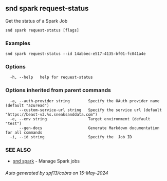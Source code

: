 ## snd spark request-status

Get the status of a Spark Job

```
snd spark request-status [flags]
```

### Examples

```
snd spark request-status --id 14abbec-e517-4135-bf01-fc041a4e
```

### Options

```
  -h, --help   help for request-status
```

### Options inherited from parent commands

```
  -a, --auth-provider string        Specify the OAuth provider name (default "azuread")
      --custom-service-url string   Specify the service url (default "https://beast-v3.%s.sneaksanddata.com")
  -e, --env string                  Target environment (default "test")
      --gen-docs                    Generate Markdown documentation for all commands
  -i, --id string                   Specify the  Job ID
```

### SEE ALSO

* [snd spark](snd_spark.md)	 - Manage Spark jobs

###### Auto generated by spf13/cobra on 15-May-2024
